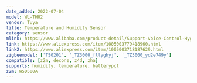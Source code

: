 ```yaml
---
date_added: 2022-07-04
model: WL-TH02
vendor: Tuya
title: Temperature and Humidity Sensor
category: sensor
mlink: https://www.alibaba.com/product-detail/Support-Voice-Control-Hygrometer-Zigbee-WIFI_1600401202004.html 
link: https://www.aliexpress.com/item/1005003779418960.html
link2: https://www.aliexpress.com/item/1005003718187629.html
zigbeemodel: ['TS0201', '_TZ3000_fllyghyj', '_TZ3000_yd2e749y']
compatible: [z2m, deconz, z4d, zha]
supports: humidity, temperature, batterypct
z2m: WSD500A
---
```

